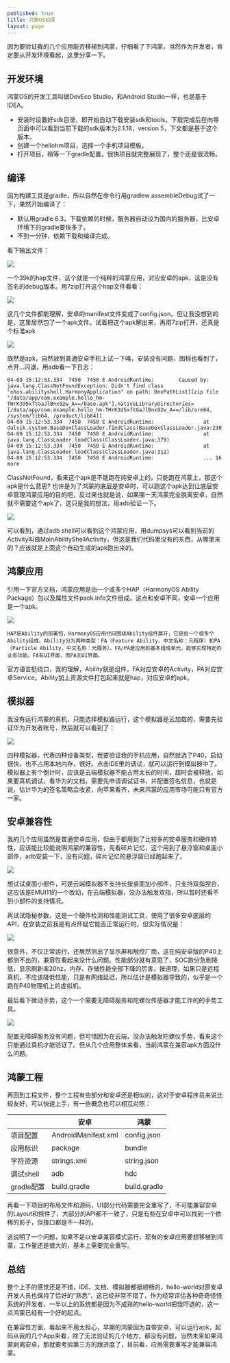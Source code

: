 ```yaml
---
published: true
title: 鸿蒙OS初探
layout: page
---
```


因为要验证我的几个应用能否移植到鸿蒙，仔细看了下鸿蒙，当然作为开发者，肯定要从开发环境看起，这里分享一下。

## 开发环境

鸿蒙OS的开发工具叫做DevEco Studio，和Android Studio一样，也是基于IDEA。

* 安装时设置好sdk目录，即开始自动下载安装sdk和tools。下载完成后在向导页面中可以看到当前下载的sdk版本为2.1.18，version 5，下文都是基于这个版本。
* 创建一个hellohm项目，选择一个手机项目模板。
* 打开项目，稍等一下gradle配置，很快项目就完整展现了，整个还是很流畅。

## 编译
因为构建工具是gradle，所以自然在命令行用gradlew assembleDebug试了一下，果然开始编译了：
* 默认用gradle 6.3，下载依赖的时候，服务器自动设为国内的服务器，比安卓环境下的gradle要快多了。
* 不到一分钟，依赖下载和编译完成。

看下输出文件：

![](../public/images/2021-04-09-14-02-58.png)

一个39k的hap文件，这个就是一个纯粹的鸿蒙应用，对应安卓的apk，这是没有签名的debug版本。用7zip打开这个hap文件看看：

![](../public/images/2021-04-09-14-07-48.png)

这几个文件都能理解，安卓的manifest文件变成了config.json。但让我没想到的是，这里居然包了一个apk文件。试着把这个apk解出来，再用7zip打开，还真是个标准apk

![](../public/images/2021-04-09-15-16-26.png)

既然是apk，自然放到普通安卓手机上试一下咯，安装没有问题，图标也看到了，点开...闪退，用adb看一下日志：
```
04-09 15:12:53.334  7450  7450 E AndroidRuntime:        Caused by: java.lang.ClassNotFoundException: Didn't find class "ohos.abilityshell.HarmonyApplication" on path: DexPathList[[zip file "/data/app/com.example.hello_hm-THrK3d5xftGaJlBnx92w_A==/base.apk"],nativeLibraryDirectories=[/data/app/com.example.hello_hm-THrK3d5xftGaJlBnx92w_A==/lib/arm64, /system/lib64, /product/lib64]]
04-09 15:12:53.334  7450  7450 E AndroidRuntime:                at dalvik.system.BaseDexClassLoader.findClass(BaseDexClassLoader.java:230)
04-09 15:12:53.334  7450  7450 E AndroidRuntime:                at java.lang.ClassLoader.loadClass(ClassLoader.java:379)
04-09 15:12:53.334  7450  7450 E AndroidRuntime:                at java.lang.ClassLoader.loadClass(ClassLoader.java:312)
04-09 15:12:53.334  7450  7450 E AndroidRuntime:                ... 16 more
```

ClassNotFound，看来这个apk是不能跑在纯安卓上的，只能跑在鸿蒙上，那这个apk是什么意思? 也许是为了鸿蒙的底层是安卓时，可以跑这个apk达到让底层安卓管理鸿蒙应用的目的吧，反过来也就是说，如果哪一天鸿蒙完全脱离安卓，自然就不需要这个apk了，这只是我的想法，用adb验证一下。

![](../public/images/2021-04-10-10-08-33.png)

可以看到，通过adb shell可以看到这个鸿蒙应用，用dumpsys可以看到当前的Activity叫做MainAbilityShellActivity，但这是我们代码里没有的东西，从哪里来的？应该就是上面这个自动生成的apk跑出来的。

## 鸿蒙应用
引用一下官方文档，鸿蒙应用是由一个或多个HAP（HarmonyOS Ability Package）包以及属性文件pack.info文件组成。这点和安卓不同，安卓一个应用是一个apk。

![](../public/images/2021-04-09-13-54-49.png)

```
HAP是Ability的部署包，HarmonyOS应用代码围绕Ability组件展开，它是由一个或多个Ability组成。Ability分为两种类型：FA（Feature Ability，中文名称：元程序）和PA（Particle Ability，中文名称：元服务）。FA/PA是应用的基本组成单元，能够实现特定的业务功能。FA有UI界面，而PA无UI界面。
```

官方语言挺绕口，我的理解，Ability就是组件，FA对应安卓的Activity，PA对应安卓Service。Ability加上资源文件打包起来就是hap，对应安卓的apk。

## 模拟器
我没有运行鸿蒙的真机，只能选择模拟器运行，这个模拟器是云加载的，需要先验证华为开发者账号，然后就可以看到了：

![](../public/images/2021-04-09-16-30-41.png)

四种模拟器，代表四种设备类型，我要验证我的手机应用，自然就选了P40，启动很快，也不占用本地内存，很好。点击IDE里的调试，就可以运行到模拟器中了。模拟器上有个倒计时，应该是云端模拟器不能占用太长的时间，超时会被释放。如果要真机调试，看华为的文档，需要先申请调试证书，并配置签名信息，也就是说，估计华为的签名策略会收紧，向苹果看齐，未来鸿蒙的应用市场可能只有官方一家。

## 安卓兼容性

我的几个应用虽然是普通安卓应用，但由于都用到了比较多的安卓服务和硬件特性，应该能比较能说明鸿蒙的兼容性，先看碎片记忆，这个用到了悬浮窗和桌面小部件，adb安装一下，没有问题，碎片记忆的悬浮窗已经跑起来了。

![](../public/images/2021-04-10-09-37-20.png)

想试试桌面小部件，可是云端模拟器不支持长按桌面加小部件，只支持双指捏合，这应该是EMUI11的一个改动，在云端模拟器，没办法触发双指，所以暂时还看不到小部件的支持情况。

再试试隐秘参数，这是一个硬件检测和性能测试工具，使用了很多安卓底层的API，在安装之前我是有点怀疑它能否正常运行的，但实际情况是：

![](../public/images/2021-04-10-09-46-19.png)

很意外，不仅正常运行，还居然测出了显示屏和触控厂商，这在纯安卓版的P40上都测不出的，兼容性看起来没什么问题。性能部分就有意思了，SOC跑分急剧降低，显示刷新率20hz，内存、存储性能全部下降的厉害，按道理，如果只是远程真机，不应该降低性能，只是有网络延迟，所以估计是模拟器导致的，似乎是一个跑在P40物理机上的虚拟机。

最后看下微动手势，这个一个需要无障碍服务和陀螺仪传感器才能工作的的手势工具。

![](../public/images/2021-04-10-09-54-41.png)

配置无障碍服务没有问题，但可惜因为在云端，没办法触发陀螺仪手势，看来这个只能通过真机才能验证了。但从几个应用整体来看，当前鸿蒙在兼容apk方面没什么问题。

## 鸿蒙工程
再回到工程文件，整个工程有些部分和安卓还是相似的，这对于安卓程序员来说比较友好，可以快速上手，有一些概念也可以相互对照：

|       |              安卓 |     鸿蒙 |
| ------|-------------------| -------- |
|项目配置|AndroidManifest.xml|config.json|
|应用标识 |package|bundle|
|字符资源|strings.xml|string.json|
|调试shell |adb|hdc   |
|gradle配置 |build.gradle|build.gradle|

再看一下项目的布局文件和源码，UI部分代码需要完全重写了，不可能兼容安卓的Layout和控件了，大部分的API都不一致了，只是有些在安卓中可以找到一个依稀的影子，但接口都是不一样的。

这说明了一个问题，如果不是以安卓兼容模式运行，现有的安卓应用要想移植到鸿蒙，工作量还是很大的，基本上需要完全重写。

## 总结

整个上手的感觉还是不错，IDE、文档、模拟器都挺顺畅的，hello-world对原安卓开发人员也保持了恰好的“熟悉”，这已经非常不错了，作为经常评估各种奇奇怪怪系统的开发者，一半以上的系统都是因为不成熟的hello-world把我吓退的，这一点鸿蒙已经有一个好的起点。

在兼容性方面，看起来不用太担心，早期的鸿蒙因为自带安卓，可以运行apk，起码从我的几个App来看，除了无法验证的几个地方，都没有问题，当然未来如果鸿蒙剥离安卓，那就要考验第三方的跟进度了，目前看，应用需要重写才能兼容鸿蒙。
